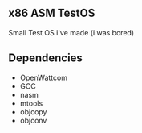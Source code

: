 ## x86 ASM TestOS
Small Test OS i've made (i was bored)

## Dependencies
* OpenWattcom
* GCC
* nasm
* mtools
* objcopy
* objconv
